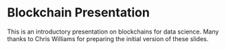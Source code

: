 # Blockchain Presentation

This is an introductory presentation on blockchains for data science. Many thanks to Chris Williams for preparing the initial version of these slides.
